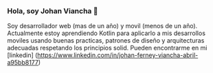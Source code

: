 ### Hola, soy Johan Viancha 👋

<!--
**JohanViancha/JohanViancha** is a ✨ _special_ ✨ repository because its `README.md` (this file) appears on your GitHub profile.

Here are some ideas to get you started:

- 🔭 I’m currently working on ...
- 🌱 I’m currently learning ...
- 👯 I’m looking to collaborate on ...
- 🤔 I’m looking for help with ...
- 💬 Ask me about ...
- 📫 How to reach me: ...
- 😄 Pronouns: ...
- ⚡ Fun fact: ...
-->

Soy desarrollador web (mas de un año) y movil (menos de un año). Actualmente estoy aprendiendo Kotlin para aplicarlo a mis desarrollos moviles usando buenas practicas, patrones de diseño y arquitecturas adecuadas respetando los principios solid.
Pueden encontrarme en mi [linkedin] (https://www.linkedin.com/in/johan-ferney-viancha-abril-a95bb8177)
